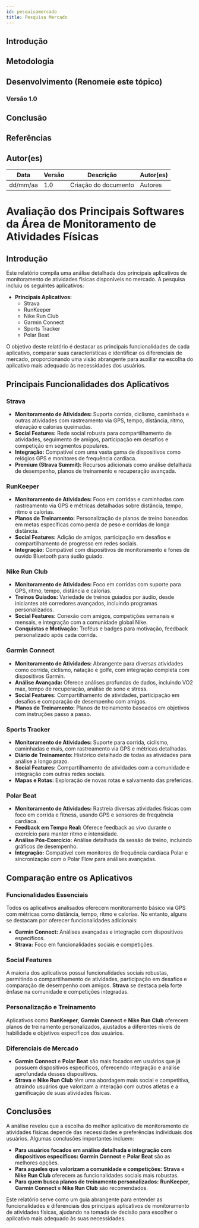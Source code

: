 ```yaml
---
id: pesquisamercado
title: Pesquisa Mercado
---
```



## Introdução

<p align = "justify">
<!-- Escreva uma introdução simples e concisa, explicando do que se trata o documento e como ele será usado no projeto (qual o objetivo do documento). -->
</p>

## Metodologia 

<p align = "justify">
<!-- Descreva como o documento foi feito, como a técnica foi utilizada no projeto. -->
</p>

## Desenvolvimento (Renomeie este tópico)   

<!-- Mude o título do tópico de desenvolvimento para outros individuais de cada artefato. Adicione quantos subtópicos precisar. -->
### Versão 1.0

<p align = "justify">
<!-- Desenvolva o documento propriamente neste tópico. Para cada mudança relevante ou impactante, crie um novo subtópico com a versão correspondente (Exemplo: Versão 1.0, Versão 1.1, Versão 1.2) -->
</p>

<p align = "justify">
<!-- Escreva aqui a primeira versão do documento. -->
</p>

## Conclusão  

<p align = "justify">
<!-- Descreva neste tópico como a aplicação da técnica e a criação do documento foi útil para o projeto. -->
</p>

## Referências

<!-- Insira referências relevantes do projeto (com um sinal de '>' antes), se possível priorize por livros e artigos, depois sites, blogs e outros projetos parecidos.
Exemplo:
> Referência
 -->

>

## Autor(es)
<!-- Para cada alteração no documento, lembre-se de descrever as mudanças, a versão, a data e creditar os autores. -->
| Data | Versão | Descrição | Autor(es) |
| -- | -- | -- | -- |
| dd/mm/aa | 1.0 | Criação do documento | Autores | 

# Avaliação dos Principais Softwares da Área de Monitoramento de Atividades Físicas

## Introdução

Este relatório compila uma análise detalhada dos principais aplicativos de monitoramento de atividades físicas disponíveis no mercado. A pesquisa incluiu os seguintes aplicativos:

- **Principais Aplicativos:**
  - Strava
  - RunKeeper
  - Nike Run Club
  - Garmin Connect
  - Sports Tracker
  - Polar Beat

O objetivo deste relatório é destacar as principais funcionalidades de cada aplicativo, comparar suas características e identificar os diferenciais de mercado, proporcionando uma visão abrangente para auxiliar na escolha do aplicativo mais adequado às necessidades dos usuários.

## Principais Funcionalidades dos Aplicativos

### Strava

- **Monitoramento de Atividades:** Suporta corrida, ciclismo, caminhada e outras atividades com rastreamento via GPS, tempo, distância, ritmo, elevação e calorias queimadas.
- **Social Features:** Rede social robusta para compartilhamento de atividades, seguimento de amigos, participação em desafios e competição em segmentos populares.
- **Integração:** Compatível com uma vasta gama de dispositivos como relógios GPS e monitores de frequência cardíaca.
- **Premium (Strava Summit):** Recursos adicionais como análise detalhada de desempenho, planos de treinamento e recuperação avançada.

### RunKeeper

- **Monitoramento de Atividades:** Foco em corridas e caminhadas com rastreamento via GPS e métricas detalhadas sobre distância, tempo, ritmo e calorias.
- **Planos de Treinamento:** Personalização de planos de treino baseados em metas específicas como perda de peso e corridas de longa distância.
- **Social Features:** Adição de amigos, participação em desafios e compartilhamento de progresso em redes sociais.
- **Integração:** Compatível com dispositivos de monitoramento e fones de ouvido Bluetooth para áudio guiado.

### Nike Run Club

- **Monitoramento de Atividades:** Foco em corridas com suporte para GPS, ritmo, tempo, distância e calorias.
- **Treinos Guiados:** Variedade de treinos guiados por áudio, desde iniciantes até corredores avançados, incluindo programas personalizados.
- **Social Features:** Conexão com amigos, competições semanais e mensais, e integração com a comunidade global Nike.
- **Conquistas e Motivação:** Troféus e badges para motivação, feedback personalizado após cada corrida.

### Garmin Connect

- **Monitoramento de Atividades:** Abrangente para diversas atividades como corrida, ciclismo, natação e golfe, com integração completa com dispositivos Garmin.
- **Análise Avançada:** Oferece análises profundas de dados, incluindo VO2 max, tempo de recuperação, análise de sono e stress.
- **Social Features:** Compartilhamento de atividades, participação em desafios e comparação de desempenho com amigos.
- **Planos de Treinamento:** Planos de treinamento baseados em objetivos com instruções passo a passo.

### Sports Tracker

- **Monitoramento de Atividades:** Suporte para corrida, ciclismo, caminhadas e mais, com rastreamento via GPS e métricas detalhadas.
- **Diário de Treinamento:** Histórico detalhado de todas as atividades para análise a longo prazo.
- **Social Features:** Compartilhamento de atividades com a comunidade e integração com outras redes sociais.
- **Mapas e Rotas:** Exploração de novas rotas e salvamento das preferidas.

### Polar Beat

- **Monitoramento de Atividades:** Rastreia diversas atividades físicas com foco em corrida e fitness, usando GPS e sensores de frequência cardíaca.
- **Feedback em Tempo Real:** Oferece feedback ao vivo durante o exercício para manter ritmo e intensidade.
- **Análise Pós-Exercício:** Análise detalhada da sessão de treino, incluindo gráficos de desempenho.
- **Integração:** Compatível com monitores de frequência cardíaca Polar e sincronização com o Polar Flow para análises avançadas.

## Comparação entre os Aplicativos

### Funcionalidades Essenciais

Todos os aplicativos analisados oferecem monitoramento básico via GPS com métricas como distância, tempo, ritmo e calorias. No entanto, alguns se destacam por oferecer funcionalidades adicionais:

- **Garmin Connect:** Análises avançadas e integração com dispositivos específicos.
- **Strava:** Foco em funcionalidades sociais e competições.

### Social Features

A maioria dos aplicativos possui funcionalidades sociais robustas, permitindo o compartilhamento de atividades, participação em desafios e comparação de desempenho com amigos. **Strava** se destaca pela forte ênfase na comunidade e competições integradas.

### Personalização e Treinamento

Aplicativos como **RunKeeper**, **Garmin Connect** e **Nike Run Club** oferecem planos de treinamento personalizados, ajustados a diferentes níveis de habilidade e objetivos específicos dos usuários.

### Diferenciais de Mercado

- **Garmin Connect** e **Polar Beat** são mais focados em usuários que já possuem dispositivos específicos, oferecendo integração e análise aprofundada desses dispositivos.
- **Strava** e **Nike Run Club** têm uma abordagem mais social e competitiva, atraindo usuários que valorizam a interação com outros atletas e a gamificação de suas atividades físicas.

## Conclusões

A análise revelou que a escolha do melhor aplicativo de monitoramento de atividades físicas depende das necessidades e preferências individuais dos usuários. Algumas conclusões importantes incluem:

- **Para usuários focados em análise detalhada e integração com dispositivos específicos:** **Garmin Connect** e **Polar Beat** são as melhores opções.
- **Para aqueles que valorizam a comunidade e competições:** **Strava** e **Nike Run Club** oferecem as funcionalidades sociais mais robustas.
- **Para quem busca planos de treinamento personalizados:** **RunKeeper**, **Garmin Connect** e **Nike Run Club** são recomendados.

Este relatório serve como um guia abrangente para entender as funcionalidades e diferenciais dos principais aplicativos de monitoramento de atividades físicas, ajudando na tomada de decisão para escolher o aplicativo mais adequado às suas necessidades.
